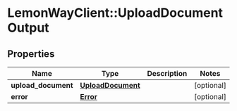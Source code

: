 # LemonWayClient::UploadDocumentOutput

## Properties
Name | Type | Description | Notes
------------ | ------------- | ------------- | -------------
**upload_document** | [**UploadDocument**](UploadDocument.md) |  | [optional] 
**error** | [**Error**](Error.md) |  | [optional] 


